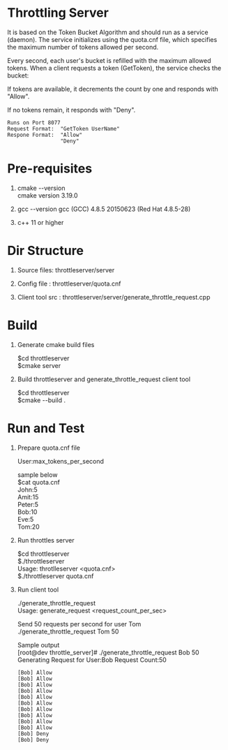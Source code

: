 # Throttling Server
  It is based on the Token Bucket Algorithm and should run as a service (daemon). The service initializes using the quota.cnf file, which specifies the maximum number of tokens allowed per second.

Every second, each user's bucket is refilled with the maximum allowed tokens. When a client requests a token (GetToken), the service checks the bucket:

If tokens are available, it decrements the count by one and responds with "Allow".

If no tokens remain, it responds with "Deny".  

    Runs on Port 8077   
    Request Format:  "GetToken UserName"  
    Respone Format:  "Allow"   
                     "Deny"  


# Pre-requisites

  1. cmake --version  
   cmake version 3.19.0  

  2. gcc --version
   gcc (GCC) 4.8.5 20150623 (Red Hat 4.8.5-28)
  
  3. c++ 11 or higher

# Dir Structure

  1. Source files: throttleserver/server

  2. Config file : throttleserver/quota.cnf

  3. Client tool src : throttleserver/server/generate_throttle_request.cpp

    
# Build

  1. Generate cmake build files  

     $cd throttleserver   
     $cmake server  

  2. Build  throttleserver and generate_throttle_request client tool

     $cd throttleserver  
     $cmake --build . 
 
# Run and Test

   1. Prepare quota.cnf file
   
        User:max_tokens_per_second   
      
      sample below  
      $cat quota.cnf  
      John:5  
      Amit:15  
      Peter:5  
      Bob:10  
      Eve:5  
      Tom:20  
      

   2. Run throttles server

      $cd throttleserver   
      $./throttleserver  
      Usage: throtlleserver <quota.cnf>  
      $./throttleserver quota.cnf  

   3. Run client tool
      
      ./generate_throttle_request  
      Usage: generate_request <user> <request_count_per_sec>  
      
      Send 50 requests per second for user Tom  
      ./generate_throttle_request Tom 50    
      
      Sample output  
      [root@dev throttle_server]# ./generate_throttle_request Bob 50  
      Generating Request for User:Bob Request Count:50  
      
          [Bob] Allow   
          [Bob] Allow
          [Bob] Allow
          [Bob] Allow
          [Bob] Allow
          [Bob] Allow
          [Bob] Allow
          [Bob] Allow
          [Bob] Allow
          [Bob] Allow
          [Bob] Deny
          [Bob] Deny
  

